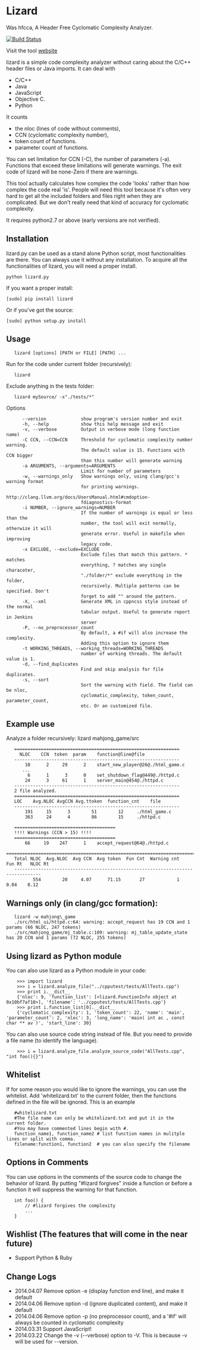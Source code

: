 Lizard
======

Was hfcca, A Header Free Cyclomatic Complexity Analyzer.

[![Build Status](https://travis-ci.org/terryyin/lizard.svg?branch=master)](https://travis-ci.org/terryyin/lizard)

Visit the tool [website](http://www.lizard.ws)

lizard is a simple code complexity analyzer without caring about the
C/C++ header files or Java imports. It can deal with

-  C/C++
-  Java
-  JavaScript
-  Objective C.
-  Python

It counts

-  the nloc (lines of code without comments),
-  CCN (cyclomatic complexity number),
-  token count of functions.
-  parameter count of functions.

You can set limitation for CCN (-C), the number of parameters (-a).
Functions that exceed these limitations will generate warnings. The exit
code of lizard will be none-Zero if there are warnings.

This tool actually calculates how complex the code 'looks' rather than
how complex the code real 'is'. People will need this tool because it's
often very hard to get all the included folders and files right when
they are complicated. But we don't really need that kind of accuracy for
cyclomatic complexity.

It requires python2.7 or above (early versions are not verified).

Installation
------------

lizard.py can be used as a stand alone Python script, most
functionalities are there. You can always use it without any
installation. To acquire all the functionalities of lizard, you will
need a proper install.

```
python lizard.py
```

If you want a proper install:

```
[sudo] pip install lizard
```

Or if you've got the source:

```
[sudo] python setup.py install
```

Usage
-----

```
   lizard [options] [PATH or FILE] [PATH] ...
```

Run for the code under current folder (recursively):

```
   lizard
```

Exclude anything in the tests folder:

```
   lizard mySource/ -x"./tests/*"
```

Options
~~~~~~~
      --version             show program's version number and exit
      -h, --help            show this help message and exit
      -v, --verbose         Output in verbose mode (long function name)
      -C CCN, --CCN=CCN     Threshold for cyclomatic complexity number warning.
                            The default value is 15. Functions with CCN bigger
                            than this number will generate warning
      -a ARGUMENTS, --arguments=ARGUMENTS
                            Limit for number of parameters
      -w, --warnings_only   Show warnings only, using clang/gcc's warning format
                            for printing warnings.
                            http://clang.llvm.org/docs/UsersManual.html#cmdoption-
                            fdiagnostics-format
      -i NUMBER, --ignore_warnings=NUMBER
                            If the number of warnings is equal or less than the
                            number, the tool will exit normally, otherwize it will
                            generate error. Useful in makefile when improving
                            legacy code.
      -x EXCLUDE, --exclude=EXCLUDE
                            Exclude files that match this pattern. * matches
                            everything, ? matches any single characoter,
                            "./folder/*" exclude everything in the folder,
                            recursively. Multiple patterns can be specified. Don't
                            forget to add "" around the pattern.
      -X, --xml             Generate XML in cppncss style instead of the normal
                            tabular output. Useful to generate report in Jenkins
                            server
      -P, --no_preprocessor_count
                            By default, a #if will also increase the complexity.
                            Adding this option to ignore them
      -t WORKING_THREADS, --working_threads=WORKING_THREADS
                            number of working threads. The default value is 1.
      -d, --find_duplicates
                            Find and skip analysis for file duplicates.
      -s, --sort
                            Sort the warning with field. The field can be nloc, 
                            cyclomatic_complexity, token_count, parameter_count,
                            etc. Or an customized file.
~~~~~~~

Example use
-----------

Analyze a folder recursively: lizard mahjong\_game/src
~~~~~~~~~~~~~~~~~~~~~~~~~~~~~~~~~~~~~~~~~~~~~~~~~~~~~~
   ==============================================================
     NLOC    CCN  token  param    function@line@file
   --------------------------------------------------------------
       10      2     29      2    start_new_player@26@./html_game.c
      ...
        6      1      3      0    set_shutdown_flag@449@./httpd.c
       24      3     61      1    server_main@454@./httpd.c
   --------------------------------------------------------------
   2 file analyzed.
   ==============================================================
   LOC    Avg.NLOC AvgCCN Avg.ttoken  function_cnt    file
   --------------------------------------------------------------
       191     15      3        51        12     ./html_game.c
       363     24      4        86        15     ./httpd.c

   ======================================
   !!!! Warnings (CCN > 15) !!!!
   ======================================
       66     19    247      1    accept_request@64@./httpd.c
   =================================================================================
   Total NLOC  Avg.NLOC  Avg CCN  Avg token  Fun Cnt  Warning cnt   Fun Rt   NLOC Rt  
   --------------------------------------------------------------------------------
          554        20     4.07      71.15       27            1      0.04    0.12

~~~~~~~~~~~~~~~~~~~~~~~~~~~~~~~~~~~~~~~~~~~~~~~~~~~~~~~~~~~~~~

Warnings only (in clang/gcc formation):
-----------------------------

```
   lizard -w mahjong\_game
   ./src/html_ui/httpd.c:64: warning: accept_request has 19 CCN and 1 params (66 NLOC, 247 tokens)
   ./src/mahjong_game/mj_table.c:109: warning: mj_table_update_state has 20 CCN and 1 params (72 NLOC, 255 tokens)
```

Using lizard as Python module
-----------------------------

You can also use lizard as a Python module in your code:

```
    >>> import lizard
    >>> i = lizard.analyze_file("../cpputest/tests/AllTests.cpp")
    >>> print i.__dict__
    {'nloc': 9, 'function_list': [<lizard.FunctionInfo object at 0x10bf7af10>], 'filename': '../cpputest/tests/AllTests.cpp'}
    >>> print i.function_list[0].__dict__
    {'cyclomatic_complexity': 1, 'token_count': 22, 'name': 'main', 'parameter_count': 2, 'nloc': 3, 'long_name': 'main( int ac , const char ** av )', 'start_line': 30}
```

You can also use source code string instead of file. But you need to
provide a file name (to identify the language).

```
    >>> i = lizard.analyze_file.analyze_source_code("AllTests.cpp", "int foo(){}")
```

Whitelist
---------

If for some reason you would like to ignore the warnings, you can use
the whitelist. Add 'whitelizard.txt' to the current folder, then the
functions defined in the file will be ignored. This is an example

```
   #whitelizard.txt
   #The file name can only be whitelizard.txt and put it in the current folder.
   #You may have commented lines begin with #.
   function_name1, function_name2 # list function names in mulitple lines or split with comma.
   filename:function1, function2  # you can also specify the filename
```

Options in Comments
-------------------

You can use options in the comments of the source code to change the
behavior of lizard. By putting "#lizard forgives" inside a function or
before a function it will suppress the warning for that function.

```
   int foo() {
       // #lizard forgives the complexity
       ...
   }
```

Wishlist (The features that will come in the near future)
---------------------------------------------------------

-  Support Python & Ruby

Change Logs
-----------

-  2014.04.07 Remove option -e (display function end line), and make it default
-  2014.04.06 Remove option -d (ignore duplicated content), and make it default
-  2014.04.06 Remove option -p (no preprocessor count), and a '#if' will always be counted in cyclomatic complexity
-  2014.03.31 Support JavaScript!
-  2014.03.22 Change the -v (--verbose) option to -V. This is because -v
   will be used for --version.
